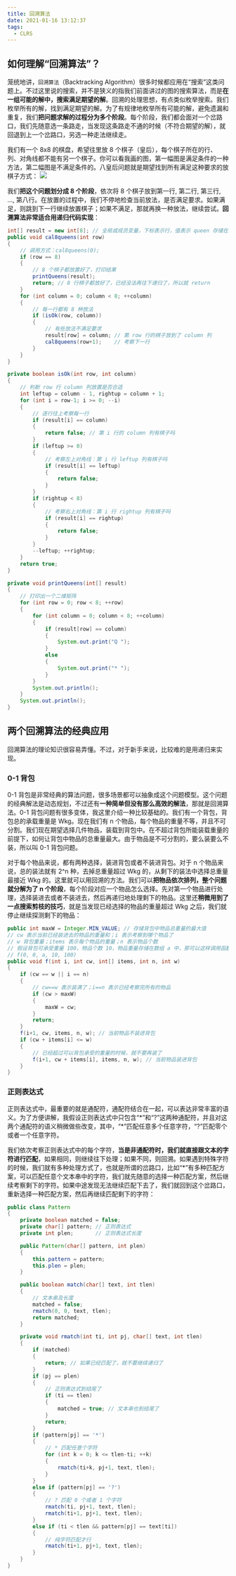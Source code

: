 ```yaml
---
title: 回溯算法
date: 2021-01-16 13:12:37
tags:
  - CLRS
---
```

## 如何理解“回溯算法”？
笼统地讲，`回溯算法`（Backtracking Algorithm）很多时候都应用在“搜索”这类问题上。不过这里说的搜索，并不是狭义的指我们前面讲过的图的搜索算法，而是**在一组可能的解中，搜索满足期望的解**。回溯的处理思想，有点类似枚举搜索。我们枚举所有的解，找到满足期望的解。为了有规律地枚举所有可能的解，避免遗漏和重复，我们**把问题求解的过程分为多个阶段**。每个阶段，我们都会面对一个岔路口，我们先随意选一条路走，当发现这条路走不通的时候（不符合期望的解），就回退到上一个岔路口，另选一种走法继续走。

我们有一个 8x8 的棋盘，希望往里放 8 个棋子（皇后），每个棋子所在的行、列、对角线都不能有另一个棋子。你可以看我画的图，第一幅图是满足条件的一种方法，第二幅图是不满足条件的。八皇后问题就是期望找到所有满足这种要求的放棋子方式：
![](https://raw.githubusercontent.com/umarellyh/mPOST/master/CLRS/geek/232.png)

我们**把这个问题划分成 8 个阶段**，依次将 8 个棋子放到第一行, 第二行, 第三行, ..., 第八行。在放置的过程中，我们不停地检查当前放法，是否满足要求。如果满足，则跳到下一行继续放置棋子；如果不满足，那就再换一种放法，继续尝试。**回溯算法非常适合用递归代码实现**：
<!--more-->
```java
int[] result = new int[8]; // 全局或成员变量，下标表示行，值表示 queen 存储在哪一列
public void cal8queens(int row) 
{ 
    // 调用方式：cal8queens(0);
    if (row == 8) 
    { 
        // 8 个棋子都放置好了，打印结果
        printQueens(result);
        return; // 8 行棋子都放好了，已经没法再往下递归了，所以就 return
    }
    for (int column = 0; column < 8; ++column) 
    { 
        // 每一行都有 8 种放法
        if (isOk(row, column)) 
        { 
            // 有些放法不满足要求
            result[row] = column; // 第 row 行的棋子放到了 column 列
            cal8queens(row+1);    // 考察下一行
        }
    }
}

private boolean isOk(int row, int column) 
{
    // 判断 row 行 column 列放置是否合适
    int leftup = column - 1, rightup = column + 1;
    for (int i = row-1; i >= 0; --i) 
    { 
        // 逐行往上考察每一行
        if (result[i] == column)
        {
            return false; // 第 i 行的 column 列有棋子吗
        }
        if (leftup >= 0) 
        { 
            // 考察左上对角线：第 i 行 leftup 列有棋子吗
            if (result[i] == leftup) 
            {
                return false;
            }
        }
        if (rightup < 8) 
        { 
            // 考察右上对角线：第 i 行 rightup 列有棋子吗
            if (result[i] == rightup)
            {
                return false;
            }
        }
        --leftup; ++rightup;
    }
    return true;
}

private void printQueens(int[] result) 
{ 
    // 打印出一个二维矩阵
    for (int row = 0; row < 8; ++row) 
    {
        for (int column = 0; column < 8; ++column) 
        {
            if (result[row] == column) 
            {
                System.out.print("Q ");
            }
            else
            {
                System.out.print("* ");
            }
        }
        System.out.println();
    }
    System.out.println();
}
```

## 两个回溯算法的经典应用
回溯算法的理论知识很容易弄懂。不过，对于新手来说，比较难的是用递归来实现。

### 0-1 背包
0-1 背包是非常经典的算法问题，很多场景都可以抽象成这个问题模型。这个问题的经典解法是动态规划，不过还有**一种简单但没有那么高效的解法**，那就是回溯算法。0-1 背包问题有很多变体，我这里介绍一种比较基础的。我们有一个背包，背包总的承载重量是 Wkg。现在我们有 n 个物品，每个物品的重量不等，并且不可分割。我们现在期望选择几件物品，装载到背包中。在不超过背包所能装载重量的前提下，如何让背包中物品的总重量最大。由于物品是不可分割的，要么装要么不装，所以叫 0-1 背包问题。

对于每个物品来说，都有两种选择，装进背包或者不装进背包。对于 n 个物品来说，总的装法就有 2^n 种，去掉总重量超过 Wkg 的，从剩下的装法中选择总重量最接近 Wkg 的。这里就可以用回溯的方法。我们可以**把物品依次排列，整个问题就分解为了 n 个阶段**，每个阶段对应一个物品怎么选择。先对第一个物品进行处理，选择装进去或者不装进去，然后再递归地处理剩下的物品。这里还**稍微用到了一点搜索剪枝的技巧**，就是当发现已经选择的物品的重量超过 Wkg 之后，我们就停止继续探测剩下的物品：
```java
public int maxW = Integer.MIN_VALUE; // 存储背包中物品总重量的最大值
// cw 表示当前已经装进去的物品的重量和；i 表示考察到哪个物品了
// w 背包重量；items 表示每个物品的重量；n 表示物品个数
// 假设背包可承受重量 100，物品个数 10，物品重量存储在数组 a 中，那可以这样调用函数：
// f(0, 0, a, 10, 100)
public void f(int i, int cw, int[] items, int n, int w) 
{
    if (cw == w || i == n) 
    { 
        // cw==w 表示装满了；i==n 表示已经考察完所有的物品
        if (cw > maxW)
        { 
            maxW = cw;
        }
        return;
    }
    f(i+1, cw, items, n, w); // 当前物品不装进背包
    if (cw + items[i] <= w) 
    {
        // 已经超过可以背包承受的重量的时候，就不要再装了
        f(i+1, cw + items[i], items, n, w); // 当前物品装进背包
    }
}
```

### 正则表达式
正则表达式中，最重要的就是通配符，通配符结合在一起，可以表达非常丰富的语义。为了方便讲解，我假设正则表达式中只包含“\*”和“\?”这两种通配符，并且对这两个通配符的语义稍微做些改变，其中，“\*”匹配任意多个任意字符，“\?”匹配零个或者一个任意字符。

我们依次考察正则表达式中的每个字符，**当是非通配符时，我们就直接跟文本的字符进行匹配**，如果相同，则继续往下处理；如果不同，则回溯。如果遇到特殊字符的时候，我们就有多种处理方式了，也就是所谓的岔路口，比如“\*”有多种匹配方案，可以匹配任意个文本串中的字符，我们就先随意的选择一种匹配方案，然后继续考察剩下的字符。如果中途发现无法继续匹配下去了，我们就回到这个岔路口，重新选择一种匹配方案，然后再继续匹配剩下的字符：
```java
public class Pattern 
{
    private boolean matched = false;
    private char[] pattern; // 正则表达式
    private int plen;       // 正则表达式长度

    public Pattern(char[] pattern, int plen) 
    {
        this.pattern = pattern;
        this.plen = plen;
    }

    public boolean match(char[] text, int tlen) 
    { 
        // 文本串及长度
        matched = false;
        rmatch(0, 0, text, tlen);
        return matched;
    }

    private void rmatch(int ti, int pj, char[] text, int tlen) 
    {
        if (matched)
        {
            return; // 如果已经匹配了，就不要继续递归了
        }
        if (pj == plen) 
        { 
            // 正则表达式到结尾了
            if (ti == tlen)
            {
                matched = true; // 文本串也到结尾了
            }
            return;
        }
        if (pattern[pj] == '*') 
        { 
            // * 匹配任意个字符
            for (int k = 0; k <= tlen-ti; ++k) 
            {
                rmatch(ti+k, pj+1, text, tlen);
            }
        } 
        else if (pattern[pj] == '?') 
        { 
            // ? 匹配 0 个或者 1 个字符
            rmatch(ti, pj+1, text, tlen);
            rmatch(ti+1, pj+1, text, tlen);
        } 
        else if (ti < tlen && pattern[pj] == text[ti]) 
        { 
            // 纯字符匹配才行
            rmatch(ti+1, pj+1, text, tlen);
        }
    }
}
```
